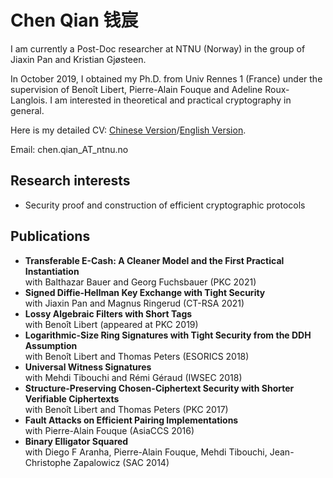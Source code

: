 # Chen Qian 钱宸

I am currently a Post-Doc researcher at NTNU (Norway) in the group of Jiaxin Pan and Kristian Gjøsteen.

In October 2019, I obtained my Ph.D. from Univ Rennes 1 (France) under the supervision of Benoît Libert, Pierre-Alain Fouque and Adeline Roux-Langlois. I am interested in theoretical and practical cryptography in general.

Here is my detailed CV: [Chinese Version](CV/CV_ChenQian_Chinese.pdf)/[English Version](CV/CV_ChenQian_English.pdf).

Email: chen.qian_AT_ntnu.no

## Research interests

- Security proof and construction of efficient cryptographic protocols

## Publications

- **Transferable E-Cash: A Cleaner Model and the First Practical Instantiation** \
  with Balthazar Bauer and  Georg Fuchsbauer (PKC 2021)
- **Signed Diffie-Hellman Key Exchange with Tight Security**  \
  with Jiaxin Pan and Magnus Ringerud (CT-RSA 2021)
- **Lossy Algebraic Filters with Short Tags**  \
  with Benoît Libert (appeared at PKC 2019)
- **Logarithmic-Size Ring Signatures with Tight Security from the DDH Assumption**  \
  with Benoît Libert and Thomas Peters (ESORICS 2018)
- **Universal Witness Signatures**  \
  with Mehdi Tibouchi and Rémi Géraud (IWSEC 2018)
- **Structure-Preserving Chosen-Ciphertext Security with Shorter Verifiable Ciphertexts**  \
  with Benoît Libert and Thomas Peters (PKC 2017)
- **Fault Attacks on Efficient Pairing Implementations**  \
  with Pierre-Alain Fouque (AsiaCCS 2016)
- **Binary Elligator Squared**  \
  with Diego F Aranha, Pierre-Alain Fouque, Mehdi Tibouchi, Jean-Christophe Zapalowicz (SAC 2014)
